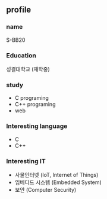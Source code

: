 profile
-------------
### name 
S-BB20

### Education
성결대학교 (재학중)


### study
- C programing
- C++ programing
- web

### Interesting language
- C
- C++


### Interesting IT
- 사물인터넷 (IoT, Internet of Things)
- 임베디드 시스템 (Embedded System)
- 보안 (Computer Security)


